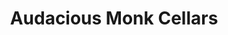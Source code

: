 ---
title: "Audacious Monk Cellars"
url: /west-preston/audacious-monk-cellars/
shop: Spirituosen
---